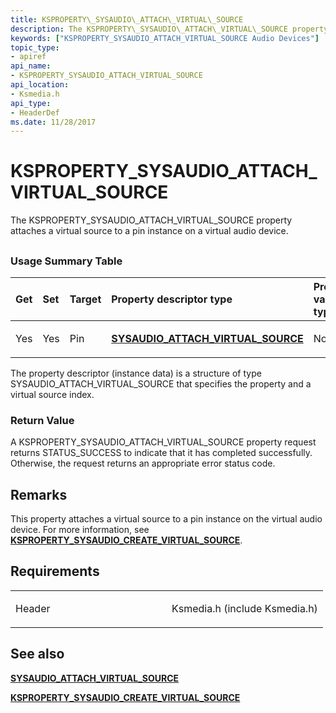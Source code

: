 ```yaml
---
title: KSPROPERTY\_SYSAUDIO\_ATTACH\_VIRTUAL\_SOURCE
description: The KSPROPERTY\_SYSAUDIO\_ATTACH\_VIRTUAL\_SOURCE property attaches a virtual source to a pin instance on a virtual audio device.
keywords: ["KSPROPERTY_SYSAUDIO_ATTACH_VIRTUAL_SOURCE Audio Devices"]
topic_type:
- apiref
api_name:
- KSPROPERTY_SYSAUDIO_ATTACH_VIRTUAL_SOURCE
api_location:
- Ksmedia.h
api_type:
- HeaderDef
ms.date: 11/28/2017
---
```


# KSPROPERTY\_SYSAUDIO\_ATTACH\_VIRTUAL\_SOURCE


The KSPROPERTY\_SYSAUDIO\_ATTACH\_VIRTUAL\_SOURCE property attaches a virtual source to a pin instance on a virtual audio device.

## <span id="ddk_ksproperty_sysaudio_attach_virtual_source_ks"></span><span id="DDK_KSPROPERTY_SYSAUDIO_ATTACH_VIRTUAL_SOURCE_KS"></span>


### <span id="Usage_Summary_Table"></span><span id="usage_summary_table"></span><span id="USAGE_SUMMARY_TABLE"></span>Usage Summary Table

<table>
<colgroup>
<col width="20%" />
<col width="20%" />
<col width="20%" />
<col width="20%" />
<col width="20%" />
</colgroup>
<thead>
<tr class="header">
<th align="left">Get</th>
<th align="left">Set</th>
<th align="left">Target</th>
<th align="left">Property descriptor type</th>
<th align="left">Property value type</th>
</tr>
</thead>
<tbody>
<tr class="odd">
<td align="left"><p>Yes</p></td>
<td align="left"><p>Yes</p></td>
<td align="left"><p>Pin</p></td>
<td align="left"><p><a href="/windows-hardware/drivers/ddi/ksmedia/ns-ksmedia-sysaudio_attach_virtual_source" data-raw-source="[&lt;strong&gt;SYSAUDIO_ATTACH_VIRTUAL_SOURCE&lt;/strong&gt;](/windows-hardware/drivers/ddi/ksmedia/ns-ksmedia-sysaudio_attach_virtual_source)"><strong>SYSAUDIO_ATTACH_VIRTUAL_SOURCE</strong></a></p></td>
<td align="left"><p>None</p></td>
</tr>
</tbody>
</table>

 

The property descriptor (instance data) is a structure of type SYSAUDIO\_ATTACH\_VIRTUAL\_SOURCE that specifies the property and a virtual source index.

### <span id="Return_Value"></span><span id="return_value"></span><span id="RETURN_VALUE"></span>Return Value

A KSPROPERTY\_SYSAUDIO\_ATTACH\_VIRTUAL\_SOURCE property request returns STATUS\_SUCCESS to indicate that it has completed successfully. Otherwise, the request returns an appropriate error status code.

## Remarks

This property attaches a virtual source to a pin instance on the virtual audio device. For more information, see [**KSPROPERTY\_SYSAUDIO\_CREATE\_VIRTUAL\_SOURCE**](ksproperty-sysaudio-create-virtual-source.md).

## Requirements

<table>
<colgroup>
<col width="50%" />
<col width="50%" />
</colgroup>
<tbody>
<tr class="odd">
<td align="left"><p>Header</p></td>
<td align="left">Ksmedia.h (include Ksmedia.h)</td>
</tr>
</tbody>
</table>

## <span id="see_also"></span>See also


[**SYSAUDIO\_ATTACH\_VIRTUAL\_SOURCE**](/windows-hardware/drivers/ddi/ksmedia/ns-ksmedia-sysaudio_attach_virtual_source)

[**KSPROPERTY\_SYSAUDIO\_CREATE\_VIRTUAL\_SOURCE**](ksproperty-sysaudio-create-virtual-source.md)

